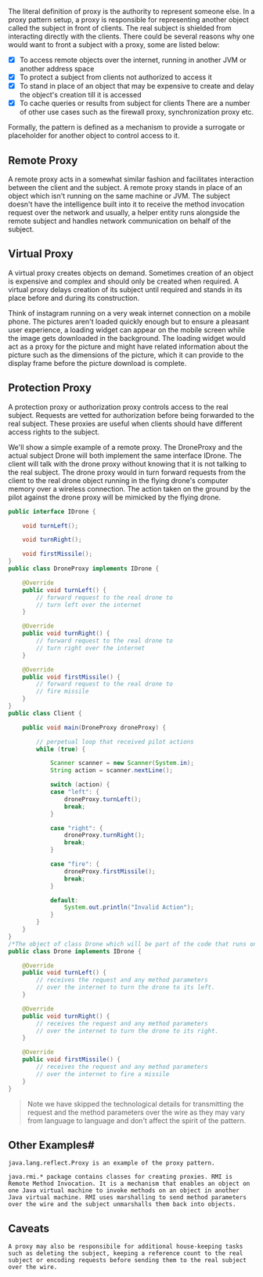 

The literal definition of proxy is the authority to represent someone else. In a proxy pattern setup, a proxy is responsible for representing another object called the subject in front of clients. The real subject is shielded from interacting directly with the clients. There could be several reasons why one would want to front a subject with a proxy, some are listed below:

- [x] To access remote objects over the internet, running in another JVM or another address space
- [x] To protect a subject from clients not authorized to access it
- [x] To stand in place of an object that may be expensive to create and delay the object's creation till it is accessed
- [x] To cache queries or results from subject for clients
    There are a number of other use cases such as the firewall proxy, synchronization proxy etc.

Formally, the pattern is defined as a mechanism to provide a surrogate or placeholder for another object to control access to it.

## Remote Proxy
A remote proxy acts in a somewhat similar fashion and facilitates interaction between the client and the subject. A remote proxy stands in place of an object which isn't running on the same machine or JVM.
The subject doesn't have the intelligence built into it to receive the method invocation request over the network and usually, a helper entity runs alongside the remote subject and handles network communication on behalf of the subject.

## Virtual Proxy


A virtual proxy creates objects on demand. Sometimes creation of an object is expensive and complex and should only be created when required. A virtual proxy delays creation of its subject until required and stands in its place before and during its construction.

Think of instagram running on a very weak internet connection on a mobile phone. The pictures aren't loaded quickly enough but to ensure a pleasant user experience, a loading widget can appear on the mobile screen while the image gets downloaded in the background. The loading widget would act as a proxy for the picture and might have related information about the picture such as the dimensions of the picture, which it can provide to the display frame before the picture download is complete.

## Protection Proxy

A protection proxy or authorization proxy controls access to the real subject. Requests are vetted for authorization before being forwarded to the real subject. These proxies are useful when clients should have different access rights to the subject.


We'll show a simple example of a remote proxy. The DroneProxy and the actual subject Drone will both implement the same interface IDrone. The client will talk with the drone proxy without knowing that it is not talking to the real subject. The drone proxy would in turn forward requests from the client to the real drone object running in the flying drone's computer memory over a wireless connection. The action taken on the ground by the pilot against the drone proxy will be mimicked by the flying drone.

```java
public interface IDrone {

    void turnLeft();

    void turnRight();

    void firstMissile();
}
public class DroneProxy implements IDrone {

    @Override
    public void turnLeft() {
        // forward request to the real drone to
        // turn left over the internet
    }

    @Override
    public void turnRight() {
        // forward request to the real drone to
        // turn right over the internet
    }

    @Override
    public void firstMissile() {
        // forward request to the real drone to
        // fire missile
    }
}
public class Client {

    public void main(DroneProxy droneProxy) {

        // perpetual loop that received pilot actions
        while (true) {

            Scanner scanner = new Scanner(System.in);
            String action = scanner.nextLine();

            switch (action) {
            case "left": {
                droneProxy.turnLeft();
                break;
            }

            case "right": {
                droneProxy.turnRight();
                break;
            }

            case "fire": {
                droneProxy.firstMissile();
                break;
            }

            default:
                System.out.println("Invalid Action");
            }
        }
    }
}
/*The object of class Drone which will be part of the code that runs on the hardware of the flying drone and controls its flight may look like below:*/
public class Drone implements IDrone {

    @Override
    public void turnLeft() {
        // receives the request and any method parameters
        // over the internet to turn the drone to its left.
    }

    @Override
    public void turnRight() {
        // receives the request and any method parameters
        // over the internet to turn the drone to its right.
    }

    @Override
    public void firstMissile() {
        // receives the request and any method parameters
        // over the internet to fire a missile
    }
}
```

> Note we have skipped the technological details for transmitting the request and the method parameters over the wire as they may vary from language to language and don't affect the spirit of the pattern.


## Other Examples#

    java.lang.reflect.Proxy is an example of the proxy pattern.

    java.rmi.* package contains classes for creating proxies. RMI is Remote Method Invocation. It is a mechanism that enables an object on one Java virtual machine to invoke methods on an object in another Java virtual machine. RMI uses marshalling to send method parameters over the wire and the subject unmarshalls them back into objects.

## Caveats

    A proxy may also be responsibile for additional house-keeping tasks such as deleting the subject, keeping a reference count to the real subject or encoding requests before sending them to the real subject over the wire.

